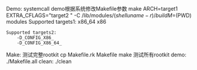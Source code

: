 Demo:
	systemcall demo根据系统修改Makefile参数
	make ARCH=target1 EXTRA_CFLAGS="target2 " -C /lib/modules/$(shell uname -r)/build M=$(PWD) modules
	Supported targets1:
		x86_64
		x86	

	Supported targets2:
		-D_CONFIG_X86_ 
		-D_CONFIG_X86_64_
Make:
	测试完整rootkit
		cp Makefile.rk Makefile
		make
	测试所有rootkit demo:
		./Makefile.all
clean:
	./clean



